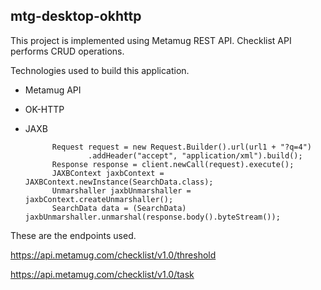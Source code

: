 ## mtg-desktop-okhttp

This project is implemented using Metamug REST API.
Checklist API performs CRUD operations.

Technologies used to build this application.

- Metamug API
- OK-HTTP
- JAXB


			Request request = new Request.Builder().url(url1 + "?q=4")
					.addHeader("accept", "application/xml").build();
			Response response = client.newCall(request).execute();
			JAXBContext jaxbContext = JAXBContext.newInstance(SearchData.class);
			Unmarshaller jaxbUnmarshaller = jaxbContext.createUnmarshaller();
			SearchData data = (SearchData) jaxbUnmarshaller.unmarshal(response.body().byteStream());


These are the endpoints used.

https://api.metamug.com/checklist/v1.0/threshold

https://api.metamug.com/checklist/v1.0/task